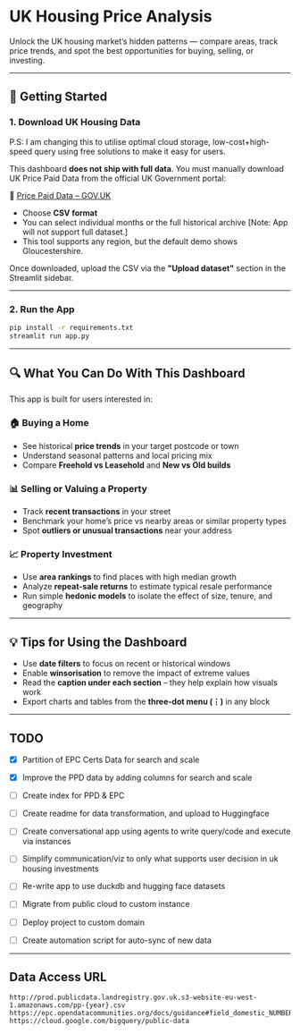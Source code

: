 # UK Housing Price Analysis
 
Unlock the UK housing market’s hidden patterns — compare areas, track price trends, and spot the best opportunities for buying, selling, or investing.

---

## 📂 Getting Started

### 1. Download UK Housing Data 

P.S: I am changing this to utilise optimal cloud storage, low-cost+high-speed query using free solutions to make it easy for users.

This dashboard **does not ship with full data**. You must manually download UK Price Paid Data from the official UK Government portal:

📎 [Price Paid Data – GOV.UK](https://www.gov.uk/government/statistical-data-sets/price-paid-data-downloads)

* Choose **CSV format**
* You can select individual months or the full historical archive [Note: App will not support full dataset.]
* This tool supports any region, but the default demo shows Gloucestershire.

Once downloaded, upload the CSV via the **"Upload dataset"** section in the Streamlit sidebar.

---

### 2. Run the App

```bash
pip install -r requirements.txt
streamlit run app.py
```

---

## 🔍 What You Can Do With This Dashboard

This app is built for users interested in:

### 🏠 **Buying a Home**

* See historical **price trends** in your target postcode or town
* Understand seasonal patterns and local pricing mix
* Compare **Freehold vs Leasehold** and **New vs Old builds**

### 📊 **Selling or Valuing a Property**

* Track **recent transactions** in your street
* Benchmark your home’s price vs nearby areas or similar property types
* Spot **outliers or unusual transactions** near your address

### 📈 **Property Investment**

* Use **area rankings** to find places with high median growth
* Analyze **repeat-sale returns** to estimate typical resale performance
* Run simple **hedonic models** to isolate the effect of size, tenure, and geography

---

## 💡 Tips for Using the Dashboard

* Use **date filters** to focus on recent or historical windows
* Enable **winsorisation** to remove the impact of extreme values
* Read the **caption under each section** – they help explain how visuals work
* Export charts and tables from the **three-dot menu (⋮)** in any block

---

## TODO

- [x] Partition of EPC Certs Data for search and scale
- [x] Improve the PPD data by adding columns for search and scale
- [ ] Create index for PPD & EPC
- [ ] Create readme for data transformation, and upload to Huggingface
- [ ] Create conversational app using agents to write query/code and execute via instances
- [ ] Simplify communication/viz to only what supports user decision in uk housing investments
- [ ] Re-write app to use duckdb and hugging face datasets
- [ ] Migrate from public cloud to custom instance
- [ ] Deploy project to custom domain
- [ ] Create automation script for auto-sync of new data


---

## Data Access URL
```angular2html
http://prod.publicdata.landregistry.gov.uk.s3-website-eu-west-1.amazonaws.com/pp-{year}.csv
https://epc.opendatacommunities.org/docs/guidance#field_domestic_NUMBER_HABITABLE_ROOMS
https://cloud.google.com/bigquery/public-data
```